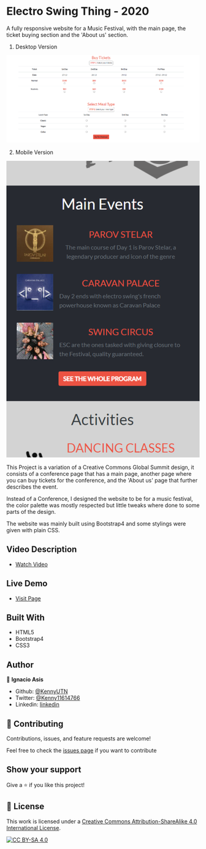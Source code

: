 # Electro Swing Thing - 2020

A fully responsive website for a Music Festival, with the main page, the ticket buying section and the 'About us' section.

1. Desktop Version


![screenshot](img/screen1.png)


2. Mobile Version

![screenshot](img/screen2.png)

This Project is a variation of a Creative Commons Global Summit design, it consists of a conference page that has a main page, another page where you can buy tickets for the conference, and the 'About us' page that further describes the event.

Instead of a Conference, I designed the website to be for a music festival, the color palette was mostly respected but little tweaks where done to some parts of the design.

The website was mainly built using Bootstrap4 and some stylings were given with plain CSS.

## Video Description

- [Watch Video](https://www.loom.com/share/a665af9f3cf6497286d979cb264323fb)


## Live Demo

- [Visit Page](https://rawcdn.githack.com/KennyUTN/Html-Capstone-Project-Kenny/9a29a65ef69d3dff9380a8fef702e2ff9c3446df/index.html)

## Built With

- HTML5
- Bootstrap4
- CSS3

## Author

👤 **Ignacio Asis**

- Github: [@KennyUTN](https://github.com/KennyUTN)
- Twitter: [@Kenny11614766](https://twitter.com/Kenny11614766)
- Linkedin: [linkedin](https://www.linkedin.com/in/ignacio-asis-b8214b183/)


## 🤝 Contributing

Contributions, issues, and feature requests are welcome!

Feel free to check the [issues page](https://github.com/KennyUTN/Html-Capstone-Project-Kenny/issues) if you want to contribute

## Show your support

Give a ⭐️ if you like this project!

## 📝 License

This work is licensed under a
[Creative Commons Attribution-ShareAlike 4.0 International License][cc-by-sa].

[![CC BY-SA 4.0][cc-by-sa-image]][cc-by-sa]

[cc-by-sa]: http://creativecommons.org/licenses/by-sa/4.0/
[cc-by-sa-image]: https://licensebuttons.net/l/by-sa/4.0/88x31.png
[cc-by-sa-shield]: https://img.shields.io/badge/License-CC%20BY--SA%204.0-lightgrey.svg
